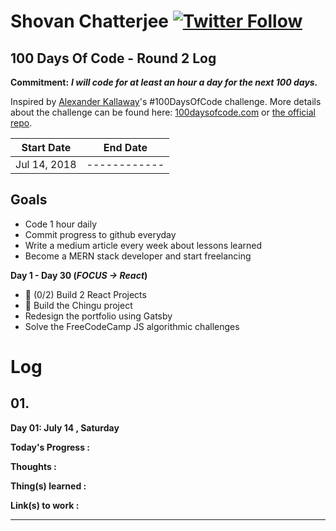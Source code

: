 <!-- prettier-ignore -->
# Shovan Chatterjee [![Twitter Follow](https://img.shields.io/twitter/follow/shovan_ch.svg?style=flat-square&label=Follow%20@shovan_ch)](https://twitter.com/intent/follow?screen_name=shovan_ch)

## 100 Days Of Code - Round 2 Log

**Commitment:** **_I will code for at least an hour a day for the next 100 days._**

Inspired by [Alexander Kallaway](https://twitter.com/ka11away)'s #100DaysOfCode challenge. More details about the challenge can be found here: [100daysofcode.com](http://100daysofcode.com/) or [the official repo](https://github.com/Kallaway/100-days-of-code).

| Start Date   | End Date     |
| ------------ | ------------ |
| Jul 14, 2018 | ------------ |

## Goals

* Code 1 hour daily
* Commit progress to github everyday
* Write a medium article every week about lessons learned
* Become a MERN stack developer and start freelancing

**Day 1 - Day 30 (***FOCUS -> React***)**
* 🏃‍ (0/2) Build 2 React Projects
* 🏃‍ Build the Chingu project
* Redesign the portfolio using Gatsby
* Solve  the FreeCodeCamp JS algorithmic challenges

# Log

<!--
## XX.

**Day XX: July , day**

**Today's Progress :**

**Thoughts :**

**Thing(s) learned :**

**Link(s) to work :**

**Tomorrow's Goals**

---
-->
## 01.

**Day 01: July 14 , Saturday**

**Today's Progress :**

**Thoughts :**

**Thing(s) learned :**

**Link(s) to work :**

---














<!--

## 15 - 25. The Cryptotracker project

**Day 15 - 25 : June 12 - June 22**

**Progress :**
Another summary update. I have been working on the cryptocurrency tracker project. Nearly done with it, just need some work with the styles to make it responsive.

**Thoughts :**
Enjoyed the whole process of building the crypto-tracker project. Right from the mockups to the coding, getting to see your idea becoming real is both exciting and humbling. Maybe that's one of the many perks which comes with being a programmer. I have learn more about react and how to cope with those situation when your code, just doesn't seem to work. Next step is to, make this project into a game where users can buy, sell, track their crypocurrency, ofcourse using virtual money 😅. Quite excited for this whole thing. <br>
After this, need to work on my portfolio. I am planning to use gatsby for that. It seems quite fast, also easy to integrate blog into it. Let the journey continue.

**Link(s) to work :**
- [Re-crypto - the cryptocurrency tracker](https://re-crypto.netlify.com/)
- [Github repo](https://github.com/shovanch/re-crypto)

## 04 - 14. React and more React

**Day 04 - 14: June 1 - June 11**

**Progress :**
Logging the progress after longtime. I have been maintaining the coding habit daily. I made some simple react components and combined them to build more complex app. Enjoying the whole process so far. Worked on the movie project. Learning how to use API, maintain complex state. All pieces are fitting in like a puzzle. Moving with full steam ahead 🔥

**Thoughts :**
I have great experience with React so far. There are not many things to learn, but figuring out which way to go to tackle a particular problem is more important. Getting comfortable with React methods now. Next step is to put all the things in practice. I got lots of awesome project ideas to implement, quite excited to build them. After that, will move on to Redux, testing and other advanced stuffs.

**Thing(s) learned :**
- Handling API requests in React
- React component lifecycle and methods
- Handling state and props
- Input range slider
- React router and methods

**Link(s) to work :**
-[Crypto Project](http://re-cryptosh.now.sh)
-[Movie Project](https://react-tmdb.now.sh/)

---

## 03. React forms and Arrays

**Day 03: May 31, Thursday**

**Today's Progress :**
Learned how to handle events in React, use arrays inside JSX and render them.

**Thoughts :**
React is going all well. The previous learnings of JS is helping here. That's why fundamentals are always important, it makes learning things easier and faster down the road. Exams are coming too, tomorrow focus will be more on Data Structures and C++.

**Thing(s) learned :**
- How to handle events in React
- How to render array elements from JSX expression dynamically,

**Link(s) to work :**
- [React course code](https://github.com/shovanch/react-course)

---

## 02. Setting up React and basics

**Day 02: May 30 , Wednesday**

**Today's Progress :**
Started Andrew Mead's React course, setup babel, live-server for JSX compilation. Pretty excited for the journey.

**Thoughts :**
Going to learn the fundamentals of React well enough before moving onto things Redux. Learn the fundamentals, apply them in projects, learn some more, apply them. So on and so forth. Going to summarise each weeks learning in the blog. That's a good way to learn.

**Thing(s) learned :**
- How to setup babel to compile React code
- JSX expressions, calling functions inside
- Conditional JSX rendering with logical opertors
- Quirks of ES6 arrow functions.
- Events and attributes
- Manual data binding and re-rendering

**Link(s) to work :**
- [React course code](https://github.com/shovanch/react-course)

---

## 01. Completed the ES6 course

**Day 01: May 29 , Tuesday**

**Today's Progress :**
Done with the ES6 course on Udemy. It was quite a extensive guide to all the modern JS features and architectures. Learned a lot. Moving to React ecosystem, extensive knowledge of ES6 will come quite handy.

**Thoughts :**
Starting React from tomorrow. Exams are also from next week. It'll quite a juggling act between these two.

**Thing(s) learned :**
Blog post coming soon.

**Link(s) to work :**
- [ES6 project repo](https://github.com/shovanch/forkify)
- [Live project](http://shovanch.com/forkify/)

**Tomorrow's Goals :**
Base Goal = Code min. 1 hour.<br>
Will start the React Course plus reading and coding some Data Structures for exams.

---
## 01. Working with ES6

**Day 01: May 25 , Friday**

**Today's Progress :** Working on the ES6 project. Things are coming nice and clean. Quite happy with progress so far. Hoping to complete the project tonight and get started with React.

**Thoughts :** Another attempt with #100DaysOfCode. Lets do it this time. Coming weeks, there's going to be a lot of coding. Projects + exams are coming, so that counts too.

**Thing(s) learned :**
To be added

**Link(s) to work :**
- [ES6 project repo](https://github.com/shovanch/forkify)
- [Live project](http://shovanch.com/forkify/)
---

## 01. Setup webpack

**Day 01: May 9 , Wednesday**

**Today's Progress :** Making progress on the JS course. Learned about webpack and how to setup a webpack config.

**Thoughts :** Going to do speedrun on the course. Want to move on to projects and React as fast as possible.

**Thing(s) learned :**
* How to setup webpack config with plugins and dev-server
* MVC architecture
* How ES6 modules work

**Link(s) to work :**
* [Project link](https://github.com/shovanch/forkify)

**Tomorrow's Goals**
* No specific goals, just focus on coding atleast 1 hour.

---
## 02.

### Day 02: 14 Mar , Wednesday

**Today's Progress :** Completed budget-tracker-project section of the Complete JS developer course.

## 01. ES6
**Day 01: Apr 20 , Friday**

**Today's Progress :** Worked on the Javascript Course. Learnt about spread, rest parameters, default parameters, maps. Having that clicked feeling, when you understood something for first time. Lets build up the momentum. 🔥

**Thoughts :**

**Thing(s) learned :**
  - Spread Operator
  - Rest parameters
  - Default parameters
  - Maps and how to use it

**Link(s) to work :**

**Tomorrow's Goals**
 - Complete ES6 learning part of the JS Course.

---
**Thoughts :** Will complete ES6 part today. Hoping to complete till Module-20 of JS30 by the end of the week and build the redesign of the portfolio.

----

## 07. Setting up the blog

### Day 07: Feb 17 , Saturday

**Today's Progress :** It's good to be back.

**Thoughts :**

**Thing(s) learned :**

**Link(s) to work :**

**Tomorrow's Goals**

---

## 06. Progress with JS30

### Day 06: Feb 9 , Friday

**Today's Progress :** Did Module 2 and 3 of Javascipt30.

**Thoughts :**

**Thing(s) learned :**

**Link(s) to work :**

**Tomorrow's Goals**

* Complete the part-1 of the JS course coding challenges.
* Do 2 modules of JS30

---

## 05. Completed Advanced Obj. and Functions

### Day 05: Feb 5 , Monday

**Today's Progress :**

**Thoughts :**

**Thing(s) learned :**

**Link(s) to work :**

**Tomorrow's Goals**

---

## 04. Starting Javascript30

### Day 04: Feb 4, Sunday

**Today's Progress :**

**Thoughts :**

**Thing(s) learned :**

**Link(s) to work :**

* [JS30 Project Repo](https://github.com/shovanch/JS30/tree/master/01%20-%20JavaScript%20Drum%20Kit)
* [JS30 Module-1 Live](https://shovanch.com/JS30/01%20-%20JavaScript%20Drum%20Kit/)

**Tomorrow's Goals**

* Complete the Advanced Obj and Function section and write the notes
* Complete all the coding challenges in the sections
* DO 2 more modules of JS30

---

## 03. Objects, prototype and functions

### Day 03: Feb 3 , Saturday

**Today's Progress :** Made progress on the Advanced Objects and Functions section of the JS course. Learned about fundamental concepts like prototype, inheritance, first-class functions and lot more things.

**Thoughts :** Again fell short of goals that I set yesterday, Still progress is made. Need to carry the momentum forward. The JS course has been phenomenal so far. Lots of 'aha' moments here and there. Getting to know how things work from inside is truly enlighting. Going to focus on more on this path. Get really skilled with vanilla JS concepts. <br> Looked for some remote dev jobs offering. All's well with only one cavaet, 'The experience' requirement. Having said that, focus is to learn and build now, then moving to jobs.

**Thing(s) learned :**

* **Objects and Primitives**:
* **How inheritance works in JS**:
* **Prototype and Prototype chain**:
* **Creating objects using Function constructors**:
* **Creating objects using Object.create()**:
* **First class functions**:
* **Passing functions as an argument to another function**:
* **Functions returning functions**:
* **immediately Invoked Function Expressions (IIFE)**:

Whew... thats a hell lot of things. Will write detailed notes tomorrow after completing the whole section.

**Link(s) to work :**

* [Course Codes](https://codepen.io/shovanch/pen/xYZemV)

**Tomorrow's Goals**

* Complete the Advanced Objects and functions section and write detailed notes
* Solve the coding challenges and add the features in the DOM Pig game
* ~~Do 3 modules of JS30~~ [Only 1 done 😔]

---

## 02. Building JS Pig Game

### Day 02: Feb 2, Friday

**Today's Progress :** Completed DOM manipulation section of JS course. Build the JS Pig game. It's fun to play.

**Thoughts :** Building the JS pig game was quite fun. Learned about simple yet powerful concepts for working with the DOM. Most important thing, coding each part methodically like a piece of puzzle. Order in Chaos. Didn't work on JS30 today. Will compensate for it tomorrow. <br> Also, submitted the profile on Upwork but it got rejected due the reason of 'lack of oppurtunities'. Need to work on the core skills, make some awesome projects and resubmit again. Target -> 1st week of March.

**Thing(s) learned :**

* Accessing and manipulating the DOM elements
* **How events get processed** : With parallel to the execution stack there's a thing called 'message queue'. Where the events are stored in line. So, _when the execution is empty or all the functions have been returned_ then the next event in message queue gets processed, then it calls the event listener which itself is a function so it gets added to the execution stack and it goes on... 😅.
* **Callback functions** : Functions are which are not called by us. For example, inside event listener we dont put function call only the function name as the event listener will call the function when it gets processed in the execution stack.

```javascript
function f1() {
  // Do something
}

// Calling the function
f1();

// Function gets called by the event listener, hence no brackets. Its a callback function
dom.addEventListener("click", f1);
```

* Using _state variables_ to keep track of the status of the program

**Link(s) to work :**

* [JS PIG game project](https://shovanch.com/JS-course-projects/DOM-Pig-Game/)
* [Project Code](https://github.com/shovanch/JS-course-projects/tree/master/DOM-Pig-Game)

**Tomorrow's Goals**

* Add the extra features to the game
* Complete Advanced Objects and Function section of the JS course
* Do modules 1 and 2 of JS30

---

## 01. Learning How JS works

### Day 01: Feb 1, Thursday

**Today's Progress :** Did 'How JS works' section of Complete JS developer course.

**Thoughts :** Learned How JS executes code in the background. Core concepts are really helpful to be a complete developer. It gives a new insight when solving the same problems. <br> Going to break the challenge into short term goals. Like for D30, the goal is to become proficient in JS and get started with React with more time spent on building actual projects.

**Thing(s) learned :**

* Written JS code goes into the JS engine (Ex: Chrome V8 Engine) where it first parsed into AST(Abstract Syntax tree) -> conversion to machine code -> then the machine code gets executed.
* **Execution context** is like a wrapper or container which store the variables and where code is evaluated and executed. Default execution context is global (Which is window object in browser).
* **Execution context** phases are divided into 1. Creation phase and 2. Execution Phase.
* In **Creation Phase**: First, the variable object is created. Code is scanned for function and variable declaration. Which gets moved to the top. Regardless of where they are declared. This behaviour called Hoisting. <br> For each function, a property gets created in the VO and its points to the actual function. As for the variable, it also gets a property is VO, but its value is set as undefined. thats why calling why a variable before its actual declared shows undefined, then it gets defined in execution phase. But, in ES6, this things matter less, as const and let are block scoped.
* **Scopes** : Creating the scope chain is 2nd step of creation phase. <br> Scopes answer where we can access a certain variable. Each function creates a scope. As for _lexical scoping_ it means function written within another function gets access to the scope of outer function. The default scope is global scope (Matters less in ES6).
* **Execution stack VS Scope chain**: Ex. context -> order in which functions are called. <br> Scope chain -> Order in which functions are written lexically.
* **this** : 3rd step of creation of phase of ECxt is determining and setting value of 'this' keyword. <br>
  _In regular function call_ -> 'this' points to the global object (window obj. in browser).
  _In object method call_ -> 'this' points to the object that is calling the method.
* 'this' is not assigned to a value untill a fn. where its actually defined is called. Using this concept, we can use method borrowing to share method between objects.

```javascript
obj1.method = obj2.method;
// calling the method from object 2
obj2.method();
```

**Link(s) to work :**

* [Code examples](https://codepen.io/shovanch/pen/paJdKQ?editors=0012)

**Tomorrow's Goals**

* ~~Complete the DOM section of Complete JS course~~
* Complete module 1 & 2 of Javascript30

---

-->
<!-- ## 05. Medium UI project
### Day 05: January 19, Friday

**Today's Progress :** Coded two more sections of the Medium UI project. Still have some problem in Firefox, I think most related to grid-row height. Will look into it, after coding it in Chrome. The story feed section seemed bit complex, but at the end it was just changing the flex-direction property and it worked. Cool!!

![Medium clone story feed section](https://user-images.githubusercontent.com/16104985/35186073-56f62e04-fe34-11e7-81d2-e99e61d998ed.png)

**Thoughts :** Over the course of time, my CSS course has improved a lot. Special thanks to the Udemy advanced CSS course. Feels quite confident working with CSS now. Now, need to get to that same level with Javascript too. Starting the JS course from tomorrow.

**Thing(s) learned :** More coding, less learning.

**Link(s) to work :**
- [Live Site](https://shovanch.com/ui-projects/medium-ui) (Work-in-progress)
- [Github Repo](https://github.com/shovanch/ui-projects/tree/master/medium-ui)

---

## 04. Working on MediumUI clone
### Day 04: January 18, Thursday

**Today's Progress :** Back to coding after 2 weeks. Made some progress on the medium UI project. Done with the header and top two sections.

![Medium Homepage clone](https://user-images.githubusercontent.com/16104985/35112487-37cc1cb4-fca4-11e7-853c-5f135b3c7c84.png)

**Thoughts :** Its a good idea to practice both Dev and UI skills by cloning other sites. On that note, working on the medium homepage. Quite confident that I would be able to do it nearly the same. Although there's some margin issue on Firefox. Will debug them after doing it on Chrome.

**Thing(s) learned :** Nothing learnt. Mostly practicing upon the old ones.

**Link(s) to work :**
- [Live Site](https://shovanch.com/ui-projects/medium-ui) (Work-in-progress)
- [Github Repo](https://github.com/shovanch/ui-projects/tree/master/medium-ui)

---

## 03. Making CSS grid responsive
### Day 03: January 4, Thursday

**Today's Progress :** Had a bit of work left on the CSS grid project from yesterday. Wrote the media queries for the layout. Now, it looks on great on all widths.

**Thoughts :** Missed last day. Had extreme headache. Couldn't focus on work. Neeed to keep this missed day numbers minimal. Writing the media queries for grid and realized how easy it is now compared to the tons of code for floats and even flexbox. Most of the layout can be made responsive at the first place using properties like minmax(), min-content, max-content. Its all buttery smooth. The only problem is browser support. I dont want to write duplicate code for old browsers. So, from now on its going to be all grids. Flexbox at most as fallback. Couldn't start the medium-clone project as expected today. Lets get on with it with full force from tomorrow. 🔥

**Thing(s) learned :**
- How to make CSS grid layout responsive using media queries
- How to make fallback for grid using @supports rule

**Link(s) to work :**
- [CSS grid project code](https://github.com/shovanch/advanced-css-course-projects/tree/master/Nexter)
- [Live project site](https://shovanch.com/advanced-css-course-projects/Nexter/)


---

## 02. Completed Nexter project
### Day 02: January 2, Tuesday

**Today's Progress :** Completed the nexter project as part of Advanced CSS course.

**Thoughts :** Learned lot about CSS Grid in this projects, in various situations and use cases. Will complete the media queries tomorrow. Then, moving on to the project- Cloning the homepage of Medium using grid. Quite excited. The completed project looks really great.

![Webpage gif](https://media.giphy.com/media/d2iYkL9TzZj7kGBO/giphy.gif)

**Thing(s) learned :**
- Using ::before and ::after pseudo elements as grid items
- How to make the commonly used 'Seen on' section

**Link(s) to work :**
- [CSS grid project code](https://github.com/shovanch/advanced-css-course-projects/tree/master/Nexter)
- [Live project site](https://shovanch.com/advanced-css-course-projects/Nexter/)  (Not fully-responsive yet)

---

## 01. Working with CSS Grid
### Day 01: January 1, Monday

**Today's Progress :** Made a reusable card component using grid and flexbox together. Worked on making a image gallery using CSS grid. Quite great, once got the hang of the syntax.

**Thoughts :** So far so good. CSS grid looks quite promising. It also made working with CSS layouts fun instead of the hack-n-slash with float. Important thing to note that Grid and flexbox compliment each other, not as replacement. Grid for 2D, Flexbox for 1D. The image gallery part was really cool. Basically it was just laying the template-columns and then placing each grid item following the grid-lines. Kid's stuff.

![capture](https://user-images.githubusercontent.com/16104985/34470598-f740ecac-ef5a-11e7-9dcc-b674633026f8.PNG)

Also learned a rather cool emmet trick to use while writing HTML markup for this type of image gallery

```html
<!-- This and then pressing tab would-
(img.gallery__img--$[src="img/gallery-$"][alt="Gallery Image $"])*5

<!-- print this number of times specified in increasing order, 😎
<img src="img/gallery-1" alt="Gallery Image 1" class="gallery__img--1">
```
**Thing(s) learned :**
- How to make a simple card component using grid and flexbox
- Grid overlapping method + z-index to position items.
- `<sup>` tag to write superscript numbers
- object-fit property for images to maintain aspect ratio

**Link(s) to work :**
- [CSS grid project code](https://github.com/shovanch/advanced-css-course-projects/tree/master/Nexter)
- [Live project site](https://shovanch.com/advanced-css-course-projects/Nexter/)  (work-in-progress)

---
 -->
